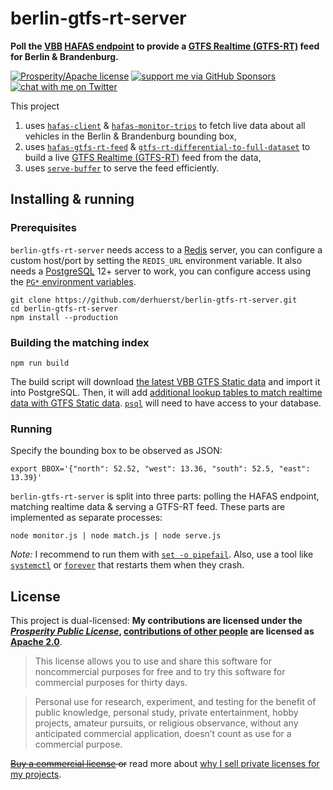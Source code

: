 # berlin-gtfs-rt-server

**Poll the [VBB](https://en.wikipedia.org/wiki/Verkehrsverbund_Berlin-Brandenburg) [HAFAS endpoint](https://github.com/public-transport/vbb-hafas) to provide a [GTFS Realtime (GTFS-RT)](https://gtfs.org/reference/realtime/v2/) feed for Berlin & Brandenburg.**

[![Prosperity/Apache license](https://img.shields.io/static/v1?label=license&message=Prosperity%2FApache&color=0997E8)](#license)
[![support me via GitHub Sponsors](https://img.shields.io/badge/support%20me-donate-fa7664.svg)](https://github.com/sponsors/derhuerst)
[![chat with me on Twitter](https://img.shields.io/badge/chat%20with%20me-on%20Twitter-1da1f2.svg)](https://twitter.com/derhuerst)

This project

1. uses [`hafas-client`](https://github.com/public-transport/hafas-client) & [`hafas-monitor-trips`](https://github.com/derhuerst/hafas-monitor-trips) to fetch live data about all vehicles in the Berlin & Brandenburg bounding box,
2. uses [`hafas-gtfs-rt-feed`](https://github.com/derhuerst/hafas-gtfs-rt-feed) & [`gtfs-rt-differential-to-full-dataset`](https://github.com/derhuerst/gtfs-rt-differential-to-full-dataset) to build a live [GTFS Realtime (GTFS-RT)](https://developers.google.com/transit/gtfs-realtime/) feed from the data,
3. uses [`serve-buffer`](https://github.com/derhuerst/serve-buffer) to serve the feed efficiently.


## Installing & running

### Prerequisites

`berlin-gtfs-rt-server` needs access to a [Redis](https://redis.io/) server, you can configure a custom host/port by setting the `REDIS_URL` environment variable. It also needs a [PostgreSQL](https://www.postgresql.org) 12+ server to work, you can configure access using the [`PG*` environment variables](https://www.postgresql.org/docs/12/libpq-envars.html).

```shell
git clone https://github.com/derhuerst/berlin-gtfs-rt-server.git
cd berlin-gtfs-rt-server
npm install --production
```

### Building the matching index

```shell
npm run build
```

The build script will download [the latest VBB GTFS Static data](https://vbb-gtfs.jannisr.de/latest/) and import it into PostgreSQL. Then, it will add [additional lookup tables to match realtime data with GTFS Static data](https://github.com/derhuerst/match-gtfs-rt-to-gtfs). [`psql`](https://www.postgresql.org/docs/current/app-psql.html) will need to have access to your database.

### Running

Specify the bounding box to be observed as JSON:

```shell
export BBOX='{"north": 52.52, "west": 13.36, "south": 52.5, "east": 13.39}'
```

`berlin-gtfs-rt-server` is split into three parts: polling the HAFAS endpoint, matching realtime data & serving a GTFS-RT feed. These parts are implemented as separate processes:

```shell
node monitor.js | node match.js | node serve.js
```

*Note:* I recommend to run them with [`set -o pipefail`](https://vaneyckt.io/posts/safer_bash_scripts_with_set_euxo_pipefail/). Also, use a tool like [`systemctl`](https://www.digitalocean.com/community/tutorials/how-to-use-systemctl-to-manage-systemd-services-and-units) or [`forever`](https://github.com/foreversd/forever#readme) that restarts them when they crash.


## License

This project is dual-licensed: **My contributions are licensed under the [*Prosperity Public License*](https://prosperitylicense.com), [contributions of other people](https://github.com/derhuerst/hafas-gtfs-rt-feed/graphs/contributors) are licensed as [Apache 2.0](https://apache.org/licenses/LICENSE-2.0)**.

> This license allows you to use and share this software for noncommercial purposes for free and to try this software for commercial purposes for thirty days.

> Personal use for research, experiment, and testing for the benefit of public knowledge, personal study, private entertainment, hobby projects, amateur pursuits, or religious observance, without any anticipated commercial application, doesn’t count as use for a commercial purpose.

~~[Buy a commercial license](https://licensezero.com/offers/todo) or~~ read more about [why I sell private licenses for my projects](https://gist.github.com/derhuerst/0ef31ee82b6300d2cafd03d10dd522f7).
